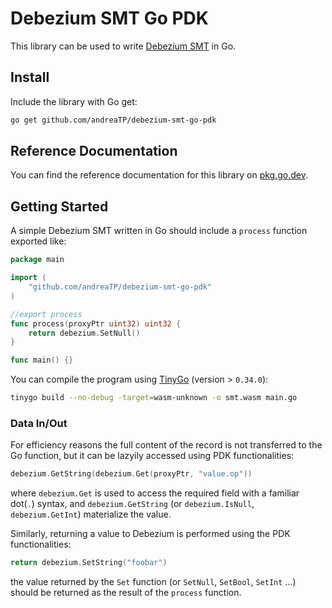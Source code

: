 # Debezium SMT Go PDK

This library can be used to write
[Debezium SMT](https://debezium.io/documentation/reference/stable/transformations/index.html) in Go.

## Install

Include the library with Go get:

```bash
go get github.com/andreaTP/debezium-smt-go-pdk
```

## Reference Documentation

You can find the reference documentation for this library on
[pkg.go.dev](https://pkg.go.dev/github.com/andreaTP/debezium-smt-go-pdk).

## Getting Started

A simple Debezium SMT written in Go should include a `process` function exported like:

```go
package main

import (
	"github.com/andreaTP/debezium-smt-go-pdk"
)

//export process
func process(proxyPtr uint32) uint32 {
	return debezium.SetNull()
}

func main() {}
```

You can compile the program using [TinyGo](https://tinygo.org/) (version > `0.34.0`):

```bash
tinygo build --no-debug -target=wasm-unknown -o smt.wasm main.go
```

### Data In/Out

For efficiency reasons the full content of the record is not transferred to the Go function, but it can be lazyily accessed using PDK functionalities:

```go
debezium.GetString(debezium.Get(proxyPtr, "value.op"))
```

where `debezium.Get` is used to access the required field with a familiar dot(`.`) syntax, and `debezium.GetString` (or `debezium.IsNull`, `debezium.GetInt`) materialize the value.

Similarly, returning a value to Debezium is performed using the PDK functionalities:

```go
return debezium.SetString("foobar")
```

the value returned by the `Set` function (or `SetNull`, `SetBool`, `SetInt` ...) should be returned as the result of the `process` function.
